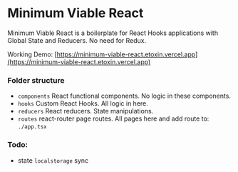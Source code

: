 # Minimum Viable React

Minimum Viable React is a boilerplate for React Hooks applications with Global State and Reducers. No need for Redux.

Working Demo: [https://minimum-viable-react.etoxin.vercel.app](https://minimum-viable-react.etoxin.vercel.app)

### Folder structure

- `components` React functional components. No logic in these components.
- `hooks` Custom React Hooks. All logic in here.
- `reducers` React reducers. State manipulations.
- `routes` react-router page routes. All pages here and add route to: `./app.tsx`

### Todo:

- state `localstorage` sync
